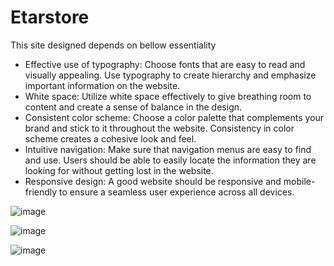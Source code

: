 # Etarstore

This site designed depends on bellow essentiality

- Effective use of typography: Choose fonts that are easy to read and visually appealing. Use typography to create hierarchy and emphasize important information on the website.
- White space: Utilize white space effectively to give breathing room to content and create a sense of balance in the design.
- Consistent color scheme: Choose a color palette that complements your brand and stick to it throughout the website. Consistency in color scheme creates a cohesive look and feel.
- Intuitive navigation: Make sure that navigation menus are easy to find and use. Users should be able to easily locate the information they are looking for without getting lost in the website.
- Responsive design: A good website should be responsive and mobile-friendly to ensure a seamless user experience across all devices.

![image](https://github.com/stealthstar/etarstore/assets/161687817/8adafafa-6a41-415d-a625-50e0e7304387)

![image](https://github.com/stealthstar/etarstore/assets/161687817/7d1e504f-0d2d-45ba-8433-854c79609bba)

![image](https://github.com/stealthstar/etarstore/assets/161687817/969043a3-7a0e-44b0-a08f-3f74b87f5792)
